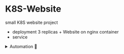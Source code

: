 # K8S-Website
 small K8S website project

- deployment 3 replicas + Website on nginx container
- service 

<details>
 <summary>Automation 🤖</summary>
 
```bash
{
    # Clone this repo to get the manifests
    git clone --depth 1 https://github.com/lgp00/K8S-Website.git

    ### DEPLOYMENT ###
    kubectl apply -f K8S-Website/Deployment/websiteDeployment.yaml

    ### SERVICE ###
    kubectl apply -f K8S-Website/Service/websiteService.yaml

    # Wait for pod to be running
    echo "Waiting up to 10 for website deploy to be running..."
    kubectl wait --for=condition=available deployment website --timeout=10s
    echo " you can now access the website at http://localhost:(nodeport/TCP)" 
    kubectl describe svc website |grep nodeport -i | grep /TCP

    echo -e "\n\nAutomation complete! \n"

    echo -e "to find the home local network ip address of the node, run the following command: \n Linux \n ifconfig | grep 'inet' | grep -v 127.0.0.1 \n Windows \n ipconfig \n"
}

```

